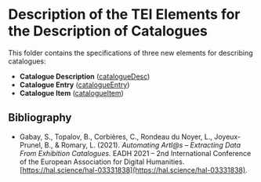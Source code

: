 # Description of the TEI Elements for the Description of Catalogues

This folder contains the specifications of three new elements for describing catalogues:
* **Catalogue Description** ([catalogueDesc](https://github.com/DataCatalogue/datacat-tei/tree/main/catalogueElements/catalogueDesc.xml))
* **Catalogue Entry** ([catalogueEntry](https://github.com/DataCatalogue/datacat-tei/tree/main/catalogueElements/catalogueEntry.xml))
* **Catalogue Item** ([catalogueItem](https://github.com/DataCatalogue/datacat-tei/tree/main/catalogueElements/catalogueItem.xml))
  

## Bibliography
<!-- À COMPLÉTER -->
* Gabay, S., Topalov, B., Corbières, C., Rondeau du Noyer, L., Joyeux-Prunel, B., & Romary, L. (2021). _Automating Artl@s – Extracting Data From Exhibition Catalogues_. EADH 2021 – 2nd International Conference of the European Association for Digital Humanities. [https://hal.science/hal-03331838](https://hal.science/hal-03331838).  